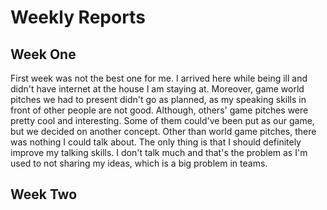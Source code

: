 # Weekly Reports

## Week One

First week was not the best one for me. I arrived here while being ill and didn't have internet at the house I am staying at. Moreover, game world pitches we had to present didn't go as planned, as my speaking skills in front of other people are not good. Although, others' game pitches were pretty cool and interesting. Some of them could've been put as our game, but we decided on another concept. Other than world game pitches, there was nothing I could talk about. The only thing is that I should definitely improve my talking skills. I don't talk much and that's the problem as I'm used to not sharing my ideas, which is a big problem in teams.


## Week Two


